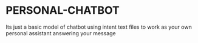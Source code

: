 # PERSONAL-CHATBOT
Its just a basic model of chatbot using intent text files to work as your own personal assistant answering your message
